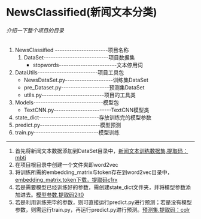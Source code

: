 # NewsClassified(新闻文本分类)
###### 介绍一下整个项目的目录
1. NewsClassified ----------------------项目名称
   1. DataSet---------------------------项目数据集
      - stopwords------------------------文本停用词
2. DataUtils-------------------------项目工具包
   - NewsDataSet.py--------------------训练集DataSet
   - pre_Dataset.py--------------------预测集DataSet
   - utils.py--------------------------项目的工具类
3. Models-----------------------------模型包
   - TextCNN.py------------------------TextCNN模型类
4. state_dict-------------------------存放训练完的模型参数
5. predict.py-------------------------模型预测
6. train.py---------------------------模型训练

---
1. 首先将新闻文本数据添加到DataSet目录中，[新闻文本训练数据集,提取码：mbtj](https://pan.baidu.com/s/1xClKnGe_bfLWkD4fxP3gyA) 
2. 在项目根目录中创建一个文件夹即word2vec
3. 将训练所需的embedding_matrix与token存在到word2vec目录中，[embedding_matrix,token下载，提取码c1rx](https://pan.baidu.com/s/1p6ckxeb1bfZ5B7-kPIg43Q)
4. 若是需要模型已经训练好的参数，需创建state_dict文件夹，并将模型参数添加进去。[模型参数,提取码2lt0](https://pan.baidu.com/s/1T4BobVByTArgUuB-4z-nbA)
5. 若是利用训练完毕的参数，则可直接运行predict.py进行预测；若是没有模型参数，则需运行train.py，再运行predict.py进行预测。[预测集,提取码：colr](https://pan.baidu.com/s/18HCSiRwckjxiiPrf6E2Dng)

